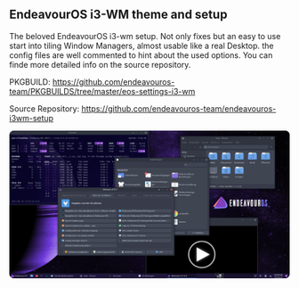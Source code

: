 ## EndeavourOS i3-WM theme and setup

The beloved EndeavourOS i3-wm setup.
Not only fixes but an easy to use start into tiling Window Managers, almost usable like a real Desktop.
the config files are well commented to hint about the used options.
You can finde more detailed info on the source repository.

PKGBUILD:
https://github.com/endeavouros-team/PKGBUILDS/tree/master/eos-settings-i3-wm

Source Repository:
https://github.com/endeavouros-team/endeavouros-i3wm-setup

![eos-xfce4](https://raw.githubusercontent.com/endeavouros-team/endeavouros-DE-fixes/main/xfce4/xfce4.png)
